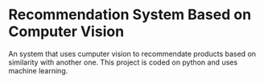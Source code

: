 # Recommendation System Based on Computer Vision

An system that uses cumputer vision to recommendate products based on similarity with another one. This project is coded on python and uses machine learning.
